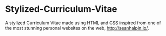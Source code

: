 # Stylized-Curriculum-Vitae
A stylized Curriculum Vitae made using HTML and CSS inspired from one of the most stunning personal websites on the web, http://seanhalpin.io/.
